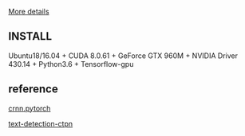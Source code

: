[More details](https://www.cnblogs.com/bay1/p/10994600.html)

## INSTALL

Ubuntu18/16.04 + CUDA 8.0.61 + GeForce GTX 960M + NVIDIA Driver 430.14 + Python3.6 + Tensorflow-gpu

## reference

[crnn.pytorch](https://github.com/meijieru/crnn.pytorch)

[text-detection-ctpn](https://github.com/eragonruan/text-detection-ctpn)
